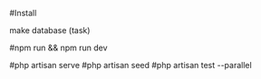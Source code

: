#Install 

make database (task)

#npm run && npm run dev

#php artisan serve
#php artisan seed
#php artisan test --parallel

